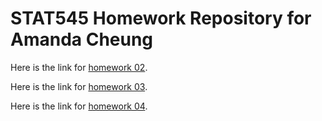 # STAT545 Homework Repository for Amanda Cheung

Here is the link for [homework 02](https://github.com/cheungamanda/STAT545-hw-cheung-amanda/tree/master/hw02). 

Here is the link for [homework 03](https://github.com/cheungamanda/STAT545-hw-cheung-amanda/tree/master/hw03).

Here is the link for [homework 04](https://github.com/cheungamanda/STAT545-hw-cheung-amanda/tree/master/hw04).